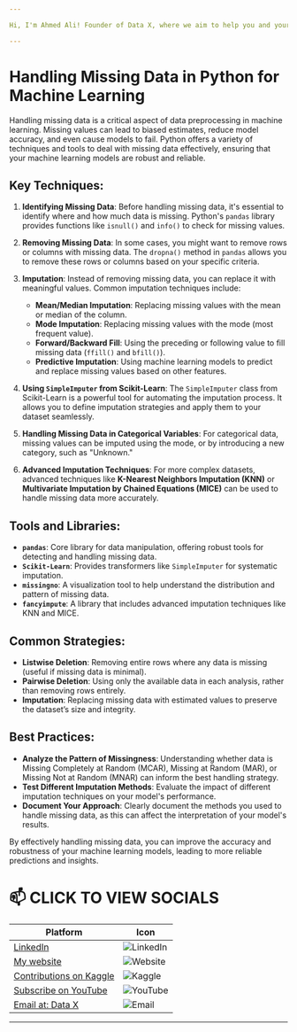 ```yaml
---

Hi, I'm Ahmed Ali! Founder of Data X, where we aim to help you and your business with data science, data analysis, machine learning, and AI solutions. Please don’t forget to follow me for more projects like this.

---
```


# Handling Missing Data in Python for Machine Learning

Handling missing data is a critical aspect of data preprocessing in machine learning. Missing values can lead to biased estimates, reduce model accuracy, and even cause models to fail. Python offers a variety of techniques and tools to deal with missing data effectively, ensuring that your machine learning models are robust and reliable.

## Key Techniques:

1. **Identifying Missing Data**: Before handling missing data, it's essential to identify where and how much data is missing. Python's `pandas` library provides functions like `isnull()` and `info()` to check for missing values.

2. **Removing Missing Data**: In some cases, you might want to remove rows or columns with missing data. The `dropna()` method in `pandas` allows you to remove these rows or columns based on your specific criteria.

3. **Imputation**: Instead of removing missing data, you can replace it with meaningful values. Common imputation techniques include:
   - **Mean/Median Imputation**: Replacing missing values with the mean or median of the column.
   - **Mode Imputation**: Replacing missing values with the mode (most frequent value).
   - **Forward/Backward Fill**: Using the preceding or following value to fill missing data (`ffill()` and `bfill()`).
   - **Predictive Imputation**: Using machine learning models to predict and replace missing values based on other features.

4. **Using `SimpleImputer` from Scikit-Learn**: The `SimpleImputer` class from Scikit-Learn is a powerful tool for automating the imputation process. It allows you to define imputation strategies and apply them to your dataset seamlessly.

5. **Handling Missing Data in Categorical Variables**: For categorical data, missing values can be imputed using the mode, or by introducing a new category, such as "Unknown."

6. **Advanced Imputation Techniques**: For more complex datasets, advanced techniques like **K-Nearest Neighbors Imputation (KNN)** or **Multivariate Imputation by Chained Equations (MICE)** can be used to handle missing data more accurately.

## Tools and Libraries:

- **`pandas`**: Core library for data manipulation, offering robust tools for detecting and handling missing data.
- **`Scikit-Learn`**: Provides transformers like `SimpleImputer` for systematic imputation.
- **`missingno`**: A visualization tool to help understand the distribution and pattern of missing data.
- **`fancyimpute`**: A library that includes advanced imputation techniques like KNN and MICE.

## Common Strategies:

- **Listwise Deletion**: Removing entire rows where any data is missing (useful if missing data is minimal).
- **Pairwise Deletion**: Using only the available data in each analysis, rather than removing rows entirely.
- **Imputation**: Replacing missing data with estimated values to preserve the dataset’s size and integrity.

## Best Practices:

- **Analyze the Pattern of Missingness**: Understanding whether data is Missing Completely at Random (MCAR), Missing at Random (MAR), or Missing Not at Random (MNAR) can inform the best handling strategy.
- **Test Different Imputation Methods**: Evaluate the impact of different imputation techniques on your model's performance.
- **Document Your Approach**: Clearly document the methods you used to handle missing data, as this can affect the interpretation of your model's results.

By effectively handling missing data, you can improve the accuracy and robustness of your machine learning models, leading to more reliable predictions and insights.

# 📫 CLICK TO VIEW SOCIALS

| Platform                                   | Icon                                                                                 |
|--------------------------------------------|--------------------------------------------------------------------------------------|
| [LinkedIn](https://www.linkedin.com/in/rajaahmedalikhan)   | ![LinkedIn](https://img.shields.io/badge/-LinkedIn-0077B5?logo=linkedin&logoColor=white)   |
| [My website](https://dataxofficial.com)         | ![Website](https://img.shields.io/badge/-Website-FF6600?logo=web&logoColor=white)         |
| [Contributions on Kaggle](https://www.kaggle.com/datascientist97) | ![Kaggle](https://img.shields.io/badge/-Kaggle-20BEFF?logo=kaggle&logoColor=white)      |
| [Subscribe on YouTube](https://www.youtube.com/@datax_official) | ![YouTube](https://img.shields.io/badge/-YouTube-FF0000?logo=youtube&logoColor=white) |
| [Email at: Data X](mailto:datascientist097@gmail.com)     | ![Email](https://img.shields.io/badge/-Email-D14836?logo=gmail&logoColor=white)          |

---

